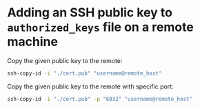 # Adding an SSH public key to `authorized_keys` file on a remote machine

Copy the given public key to the remote:
```sh
ssh-copy-id -i "./cert.pub" "username@remote_host"
```

Copy the given public key to the remote with specific port:

```sh
ssh-copy-id -i "./cert.pub" -p "6832" "username@remote_host"
```
